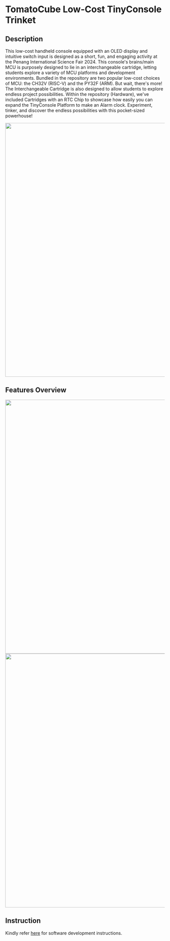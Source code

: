 # TomatoCube Low-Cost TinyConsole Trinket

## Description
This low-cost handheld console equipped with an OLED display and intuitive switch input is designed as a short, fun, and engaging activity at the Penang International Science Fair 2024.
This console's brains/main MCU is purposely designed to lie in an interchangeable cartridge, letting students explore a variety of MCU platforms and development environments. Bundled in the repository are two popular low-cost choices of MCU: the CH32V (RISC-V) and the PY32F (ARM).
But wait, there's more! The Interchangeable Cartridge is also designed to allow students to explore endless project possibilities. Within the repository (Hardware), we've included Cartridges with an RTC Chip to showcase how easily you can expand the TinyConsole Platform to make an Alarm clock.
Experiment, tinker, and discover the endless possibilities with this pocket-sized powerhouse!

<img src="https://github.com/TomatoCube18/TinyConsole_Trinket/blob/main/images/Feature_Overview_03.png"  width="800" height="auto"/>

<br>

## Features Overview

<img src="https://github.com/TomatoCube18/TinyConsole_Trinket/blob/main/images/Feature_Overview_01.png"  width="800" height="auto"/>

<br>
<img src="https://github.com/TomatoCube18/TinyConsole_Trinket/blob/main/images/Feature_Overview_02.png"  width="800" height="auto"/>

<br>

## Instruction
 Kindly refer [here](https://github.com/TomatoCube18/TinyConsole_Trinket/blob/main/Cartridge%20Software%20Development%20Instructions.md) for software development instructions.

